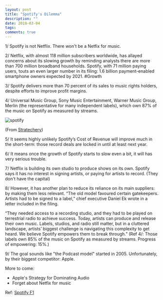 ```yaml
---
layout: post
title: "Spotify's Dilemma"
description: ""
date: 2018-03-04
tags: 
comments: true
---
```


1/ Spotify is not Netflix. There won't be a Netfix for music.
 
2/ Netflix, with almost 118 million subscribers worldwide, has allayed concerns about its slowing growth by reminding analysts there are more than 700 million broadband households. Spotify, with 71 million paying users, touts an even larger number in its filing: 1.6 billion payment-enabled smartphone owners expected by 2021. #Growth
 
3/ Spotify delivers more than 70 percent of its sales to music rights holders, despite efforts to improve profit margins.

4/ Universal Music Group, Sony Music Entertainment, Warner Music Group, Merlin (the representative for many independent labels), which own 87% of the music on Spotify as measured by streams.

![spotify](https://stratechery.com/wp-content/uploads/2018/03/Screen-Shot-2018-03-05-at-10.11.01-PM-768x653.png)

(From [Stratechery](https://stratechery.com/))


5/ It seems highly unlikely Spotify’s Cost of Revenue will improve much in the short-term: those record deals are locked in until at least next year.

6/ It means once the growth of Spotify starts to slow even a bit, it will has very serious trouble.

 
7/ Netflix is building its own studio to produce shows on its own. Spotify says it has no interest in signing artists, or paying for artists to record. (They don't have the capital)

 
8/ However, it has another plan to reduce its reliance on its main suppliers: by making them less relevant. “The old model favoured certain gatekeepers. Artists had to be signed to a label,” chief executive Daniel Ek wrote in a letter included in the filing. 

“They needed access to a recording studio, and they had to be played on terrestrial radio to achieve success. Today, artists can produce and release their own music. Labels, studios, and radio still matter, but in a cluttered landscape, artists’ biggest challenge is navigating this complexity to get heard. We believe Spotify empowers them to break through.” (Ref 4/: Those labels own 85% of the music on Spotify as measured by streams. Progress of empowering: 15%.)

9/ The goal sounds like "the Podcast model" started in 2005. Unfortunately, by their biggest competitor: Apple. 

More to come: 

* Apple's Strategy for Dominating Audio
* Forget about Netfix for music

Ref: [Spotify F1](https://www.sec.gov/Archives/edgar/data/1639920/000119312518063434/d494294df1.htm)
